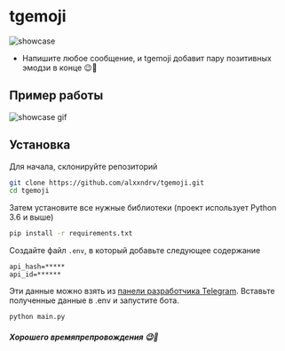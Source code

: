 # tgemoji

![showcase](https://i.ibb.co/M24GTN8/Frame-1.png)

- Напишите любое сообщение, и tgemoji добавит пару позитивных эмодзи в конце 😉🤙

## Пример работы

![showcase gif](https://i.ibb.co/mCgwxVW/ezgif-4-f20b4aaad2ee.gif)

## Установка

Для начала, склонируйте репозиторий

```bash
git clone https://github.com/alxxndrv/tgemoji.git
cd tgemoji
```

Затем установите все нужные библиотеки
(проект использует Python 3.6 и выше)

```bash
pip install -r requirements.txt
```

Создайте файл `.env`, в который добавьте следующее содержание

```text
api_hash=*****
api_id=******
```

Эти данные можно взять из [панели разработчика Telegram](https://my.telegram.org).
Вставьте полученные данные в .env и запустите бота.

```bash
python main.py
```

##### Хорошего времяпрепровождения 😉🤙
